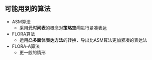 ## 可能用到的算法

* ASM算法
  * 采用**元时间表**的概念对**策略空间**进行紧凑表达
* FLORA算法
  * 运用**凸多面体表达方法**的转换，导出比ASM算法更加紧凑的表达法
* FLORA-A算法
  * 更一般的情形